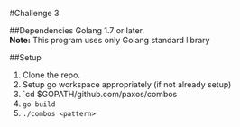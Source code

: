#Challenge 3

##Dependencies
Golang 1.7 or later.<br />
**Note:** This program uses only Golang standard library

##Setup
1. Clone the repo.
2. Setup go workspace appropriately (if not already setup)
3. `cd $GOPATH/github.com/paxos/combos
4. `go build`
5. `./combos <pattern>`